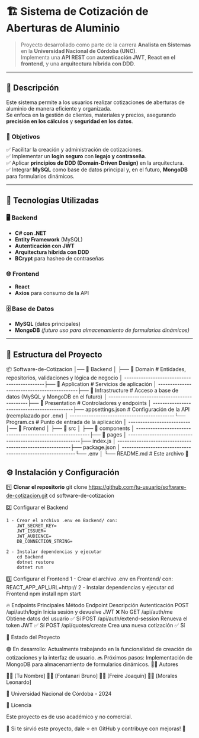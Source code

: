 # 🏗️ Sistema de Cotización de Aberturas de Aluminio

> Proyecto desarrollado como parte de la carrera **Analista en Sistemas** en la **Universidad Nacional de Córdoba (UNC)**.  
> Implementa una **API REST** con **autenticación JWT**, **React en el frontend**, y una **arquitectura híbrida con DDD**.  

---

## 📖 Descripción

Este sistema permite a los usuarios realizar cotizaciones de aberturas de aluminio de manera eficiente y organizada.  
Se enfoca en la gestión de clientes, materiales y precios, asegurando **precisión en los cálculos** y **seguridad en los datos**.  

### 🎯 **Objetivos**
✅ Facilitar la creación y administración de cotizaciones.  
✅ Implementar un **login seguro** con **legajo y contraseña**.  
✅ Aplicar **principios de DDD (Domain-Driven Design)** en la arquitectura.  
✅ Integrar **MySQL** como base de datos principal y, en el futuro, **MongoDB** para formularios dinámicos.  

---

## 🚀 Tecnologías Utilizadas

### **🖥️ Backend**
- **C# con .NET**
- **Entity Framework** (MySQL)
- **Autenticación con JWT**
- **Arquitectura híbrida con DDD**
- **BCrypt** para hasheo de contraseñas

### **🌐 Frontend**
- **React**
- **Axios** para consumo de la API

### **🗄️ Base de Datos**
- **MySQL** (datos principales)
- **MongoDB** *(futuro uso para almacenamiento de formularios dinámicos)*  

---

## 📂 Estructura del Proyecto

📦 Software-de-Cotizacion │── 📂 Backend │ ├── 📂 Domain # Entidades, repositorios, validaciones y lógica de negocio │ 
--------------------------------------------├── 📂 Application # Servicios de aplicación │ 
--------------------------------------------├── 📂 Infrastructure # Acceso a base de datos (MySQL y MongoDB en el futuro) │ 
--------------------------------------------├── 📂 Presentation # Controladores y endpoints │ 
--------------------------------------------├── appsettings.json # Configuración de la API (reemplazado por .env) │ 
--------------------------------------------└── Program.cs # Punto de entrada de la aplicación │ 
--------------------------│── 📂 Frontend │ ├── 📂 src │ ├── 📂 components │ 
----------------------------------------------------------├── 📂 pages │ 
----------------------------------------------------------├── index.js │ 
----------------------------------------------------------├── package.json │ 
----------------------------------------------------------└── .env │ 
                          └── README.md # Este archivo 📌

## ⚙️ Instalación y Configuración

1️⃣ **Clonar el repositorio**
git clone https://github.com/tu-usuario/software-de-cotizacion.git
cd software-de-cotizacion

2️⃣ Configurar el Backend

    1 - Crear el archivo .env en Backend/ con:
        JWT_SECRET_KEY=
        JWT_ISSUER=
        JWT_AUDIENCE=
        DB_CONNECTION_STRING=

    2 - Instalar dependencias y ejecutar
        cd Backend
        dotnet restore
        dotnet run

3️⃣ Configurar el Frontend
    1 - Crear el archivo .env en Frontend/ con:
        REACT_APP_API_URL=http://
    2 - Instalar dependencias y ejecutar
        cd Frontend
        npm install
        npm start

🔥 Endpoints Principales
Método	Endpoint	Descripción	Autenticación
POST	/api/auth/login	Inicia sesión y devuelve JWT	❌ No
GET	/api/auth/me	Obtiene datos del usuario	✅ Sí
POST	/api/auth/extend-session	Renueva el token JWT	✅ Sí
POST	/api/quotes/create	Crea una nueva cotización	✅ Sí



📌 Estado del Proyecto

🟢 En desarrollo: Actualmente trabajando en la funcionalidad de creación de cotizaciones y la interfaz de usuario.
🔜 Próximos pasos: Implementación de MongoDB para almacenamiento de formularios dinámicos.
🧑‍💻 Autores

👨‍💻 [Tu Nombre]
👨‍💻 [Fontanari Bruno]
👨‍💻 [Freire Joaquín]
👨‍💻 [Morales Leonardo]

📍 Universidad Nacional de Córdoba - 2024


📜 Licencia

Este proyecto es de uso académico y no comercial.


🎯 Si te sirvió este proyecto, dale ⭐ en GitHub y contribuye con mejoras! 🚀
